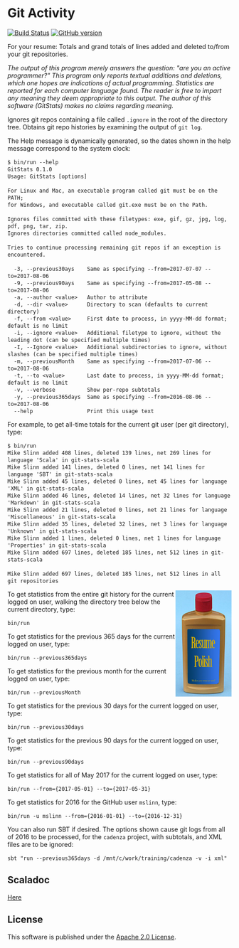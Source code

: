 # Git Activity

[![Build Status](https://travis-ci.org/mslinn/git-stats-scala.svg?branch=master)](https://travis-ci.org/mslinn/git-stats-scala)
[![GitHub version](https://badge.fury.io/gh/mslinn%2Fgit-stats-scala.svg)](https://badge.fury.io/gh/mslinn%2Fgit-status-scala)

For your resume: Totals and grand totals of lines added and deleted to/from your git repositories.

*The output of this program merely answers the question: "are you an active programmer?"
This program only reports textual additions and deletions, 
which one hopes are indications of actual programming. 
Statistics are reported for each computer language found.
The reader is free to impart any meaning they deem appropriate to this output.
The author of this software (GitStats) makes no claims regarding meaning.*

Ignores git repos containing a file called `.ignore` in the root of the directory tree.
Obtains git repo histories by examining the output of `git log`.

The Help message is dynamically generated, so the dates shown in the help message correspond to the system clock:
```
$ bin/run --help
GitStats 0.1.0
Usage: GitStats [options]

For Linux and Mac, an executable program called git must be on the PATH;
for Windows, and executable called git.exe must be on the Path.

Ignores files committed with these filetypes: exe, gif, gz, jpg, log, pdf, png, tar, zip.
Ignores directories committed called node_modules.

Tries to continue processing remaining git repos if an exception is encountered.

  -3, --previous30ays    Same as specifying --from=2017-07-07 --to=2017-08-06
  -9, --previous90ays    Same as specifying --from=2017-05-08 --to=2017-08-06
  -a, --author <value>   Author to attribute
  -d, --dir <value>      Directory to scan (defaults to current directory)
  -f, --from <value>     First date to process, in yyyy-MM-dd format; default is no limit
  -i, --ignore <value>   Additional filetype to ignore, without the leading dot (can be specified multiple times)
  -I, --Ignore <value>   Additional subdirectories to ignore, without slashes (can be specified multiple times)
  -m, --previousMonth    Same as specifying --from=2017-07-06 --to=2017-08-06
  -t, --to <value>       Last date to process, in yyyy-MM-dd format; default is no limit
  -v, --verbose          Show per-repo subtotals
  -y, --previous365days  Same as specifying --from=2016-08-06 --to=2017-08-06
  --help                 Print this usage text
```

For example, to get all-time totals for the current git user (per git directory), type:
```
$ bin/run
Mike Slinn added 408 lines, deleted 139 lines, net 269 lines for language 'Scala' in git-stats-scala
Mike Slinn added 141 lines, deleted 0 lines, net 141 lines for language 'SBT' in git-stats-scala
Mike Slinn added 45 lines, deleted 0 lines, net 45 lines for language 'XML' in git-stats-scala
Mike Slinn added 46 lines, deleted 14 lines, net 32 lines for language 'Markdown' in git-stats-scala
Mike Slinn added 21 lines, deleted 0 lines, net 21 lines for language 'Miscellaneous' in git-stats-scala
Mike Slinn added 35 lines, deleted 32 lines, net 3 lines for language 'Unknown' in git-stats-scala
Mike Slinn added 1 lines, deleted 0 lines, net 1 lines for language 'Properties' in git-stats-scala
Mike Slinn added 697 lines, deleted 185 lines, net 512 lines in git-stats-scala

Mike Slinn added 697 lines, deleted 185 lines, net 512 lines in all git repositories
```

<img src='https://raw.githubusercontent.com/mslinn/git-stats-scala/images/resume-polish.jpg' align='right' width='25%'>

To get statistics from the entire git history for the current logged on user, 
walking the directory tree below the current directory, type:

    bin/run 
    
To get statistics for the previous 365 days for the current logged on user, type:
    
    bin/run --previous365days

To get statistics for the previous month for the current logged on user, type:

    bin/run --previousMonth

To get statistics for the previous 30 days for the current logged on user, type:

    bin/run --previous30days

To get statistics for the previous 90 days for the current logged on user, type:

    bin/run --previous90days

To get statistics for all of May 2017 for the current logged on user, type:

    bin/run --from={2017-05-01} --to={2017-05-31}

To get statistics for 2016 for the GitHub user `mslinn`, type:

    bin/run -u mslinn --from={2016-01-01} --to={2016-12-31}

You can also run SBT if desired. 
The options shown cause git logs from all of 2016 to be processed, for the `cadenza` project, 
with subtotals, and XML files are to be ignored:

    sbt "run --previous365days -d /mnt/c/work/training/cadenza -v -i xml"

## Scaladoc
[Here](http://mslinn.github.io/git-stats-scala/latest/api/index.html)

## License
This software is published under the [Apache 2.0 License](http://www.apache.org/licenses/LICENSE-2.0.html).
